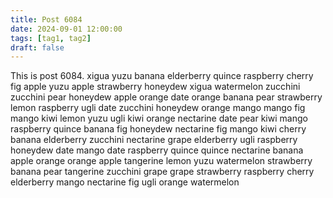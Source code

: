 ```yaml
---
title: Post 6084
date: 2024-09-01 12:00:00
tags: [tag1, tag2]
draft: false
---
```

This is post 6084.
xigua
yuzu
banana
elderberry
quince
raspberry
cherry
fig
apple
yuzu
apple
strawberry
honeydew
xigua
watermelon
zucchini
zucchini
pear
honeydew
apple
orange
date
orange
banana
pear
strawberry
lemon
raspberry
ugli
date
zucchini
honeydew
orange
mango
mango
fig
mango
kiwi
lemon
yuzu
ugli
kiwi
orange
nectarine
date
pear
kiwi
mango
raspberry
quince
banana
fig
honeydew
nectarine
fig
mango
kiwi
cherry
banana
elderberry
zucchini
nectarine
grape
elderberry
ugli
raspberry
honeydew
date
mango
date
raspberry
quince
quince
nectarine
banana
apple
orange
orange
apple
tangerine
lemon
yuzu
watermelon
strawberry
banana
pear
tangerine
zucchini
grape
grape
strawberry
raspberry
cherry
elderberry
mango
nectarine
fig
ugli
orange
watermelon
